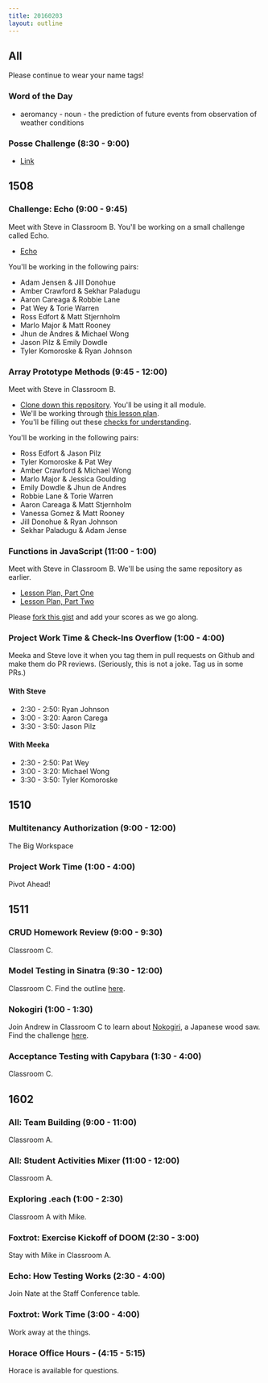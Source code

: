 ```yaml
---
title: 20160203
layout: outline
---
```


## All

Please continue to wear your name tags!

### Word of the Day

* aeromancy - noun - the prediction of future events from observation of weather conditions

### Posse Challenge (8:30 - 9:00)

* [Link](https://github.com/turingschool/posse_challenges/tree/master/college_scorecard)


## 1508

### Challenge: Echo (9:00 - 9:45)

Meet with Steve in Classroom B. You'll be working on a small challenge called Echo.

* [Echo](https://github.com/turingschool/challenges/blob/master/echo.markdown)

You'll be working in the following pairs:

* Adam Jensen & Jill Donohue
* Amber Crawford & Sekhar Paladugu
* Aaron Careaga & Robbie Lane
* Pat Wey & Torie Warren
* Ross Edfort & Matt Stjernholm
* Marlo Major & Matt Rooney
* Jhun de Andres & Michael Wong
* Jason Pilz & Emily Dowdle
* Tyler Komoroske & Ryan Johnson

### Array Prototype Methods (9:45 - 12:00)

Meet with Steve in Classroom B.

- [Clone down this repository][mdn]. You'll be using it all module.
- We'll be working through [this lesson plan][apm].
- You'll be filling out these [checks for understanding][cfu].

[mdn]: https://github.com/mdn/advanced-js-fundamentals-ck
[apm]: https://github.com/mdn/advanced-js-fundamentals-ck/tree/gh-pages/tutorials/01-array-prototype-methods
[cfu]: https://gist.github.com/rrgayhart/42706e9eadbaae34238d

You'll be working in the following pairs:

* Ross Edfort & Jason Pilz
* Tyler Komoroske & Pat Wey
* Amber Crawford & Michael Wong
* Marlo Major & Jessica Goulding
* Emily Dowdle & Jhun de Andres
* Robbie Lane & Torie Warren
* Aaron Careaga & Matt Stjernholm
* Vanessa Gomez & Matt Rooney
* Jill Donohue & Ryan Johnson
* Sekhar Paladugu & Adam Jense

### Functions in JavaScript (11:00 - 1:00)

Meet with Steve in Classroom B. We'll be using the same repository as earlier.

- [Lesson Plan, Part One](https://github.com/mdn/advanced-js-fundamentals-ck/blob/gh-pages/tutorials/02-functions/01-calling-functions.md)
- [Lesson Plan, Part Two](https://github.com/mdn/advanced-js-fundamentals-ck/blob/gh-pages/tutorials/02-functions/02-what-is-this.md)

Please [fork this gist][cfu4] and add your scores as we go along.

[cfu4]: https://gist.github.com/stevekinney/c5e02b695f9a6e89cfa5

### Project Work Time & Check-Ins Overflow (1:00 - 4:00)

Meeka and Steve love it when you tag them in pull requests on Github and make them do PR reviews. (Seriously, this is not a joke. Tag us in some PRs.)

#### With Steve

- 2:30 - 2:50: Ryan Johnson
- 3:00 - 3:20: Aaron Carega
- 3:30 - 3:50: Jason Pilz

#### With Meeka

- 2:30 - 2:50: Pat Wey
- 3:00 - 3:20: Michael Wong
- 3:30 - 3:50: Tyler Komoroske


## 1510

### Multitenancy Authorization (9:00 - 12:00)

The Big Workspace

### Project Work Time (1:00 - 4:00)

Pivot Ahead!


## 1511

### CRUD Homework Review (9:00 - 9:30)

Classroom C.

### Model Testing in Sinatra (9:30 - 12:00)

Classroom C. Find the outline [here](https://github.com/turingschool/lesson_plans/blob/master/ruby_02-web_applications_with_ruby/model_testing_in_sinatra.markdown).

### Nokogiri (1:00 - 1:30)

Join Andrew in Classroom C to learn about [Nokogiri](https://www.google.com/search?q=nokogiri&source=lnms&tbm=isch&sa=X&ved=0ahUKEwi8vf7G99vKAhXonIMKHS2dAVAQ_AUIBygB&biw=1440&bih=778), a Japanese wood saw. Find the challenge [here](https://github.com/turingschool/challenges/blob/master/parsing_html.markdown).

### Acceptance Testing with Capybara (1:30 - 4:00)

Classroom C.


## 1602

### All: Team Building (9:00 - 11:00)

Classroom A.

### All: Student Activities Mixer (11:00 - 12:00)

Classroom A.

### Exploring .each (1:00 - 2:30)

Classroom A with Mike.

### Foxtrot: Exercise Kickoff of DOOM (2:30 - 3:00)

Stay with Mike in Classroom A.

### Echo: How Testing Works (2:30 - 4:00)

Join Nate at the Staff Conference table.

### Foxtrot: Work Time (3:00 - 4:00)

Work away at the things.

### Horace Office Hours - (4:15 - 5:15)

Horace is available for questions.
